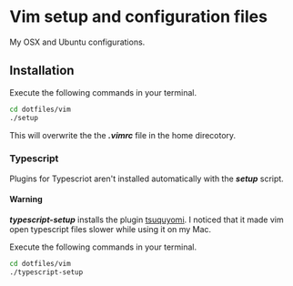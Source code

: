 Vim setup and configuration files
======
My OSX and Ubuntu configurations.

Installation
------
Execute the following commands in your terminal.
```bash
cd dotfiles/vim
./setup
```
This will overwrite the the **_.vimrc_** file in the home direcotory.

### Typescript
Plugins for Typescriot aren't installed automatically with the **_setup_** script.

#### Warning</h3>
**_typescript-setup_** installs the plugin [tsuquyomi](https://github.com/Quramy/tsuquyomi).
  I noticed that it made vim open typescript files slower while using it on my Mac.

Execute the following commands in your terminal.
```bash
cd dotfiles/vim
./typescript-setup
```
